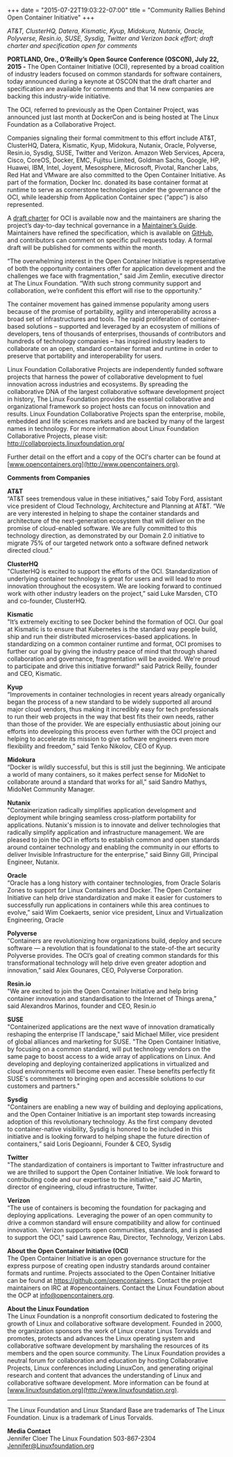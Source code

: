 +++
date = "2015-07-22T19:03:22-07:00"
title = "Community Rallies Behind Open Container Initiative"
+++

*AT&T, ClusterHQ, Datera, Kismatic, Kyup, Midokura, Nutanix, Oracle, Polyverse, Resin.io, SUSE, Sysdig, Twitter and Verizon back effort; draft charter and specification open for comments*

**PORTLAND, Ore., O’Reilly’s Open Source Conference (OSCON), July 22, 2015 -** The Open Container Initiative (OCI), represented by a broad coalition of industry leaders focused on common standards for software containers, today announced during a keynote at OSCON that the draft charter and specification are available for comments and that 14 new companies are backing this industry-wide initiative.

The OCI, referred to previously as the Open Container Project, was announced just last month at DockerCon and is being hosted at The Linux Foundation as a Collaborative Project.

Companies signaling their formal commitment to this effort include AT&T, ClusterHQ, Datera, Kismatic, Kyup, Midokura, Nutanix, Oracle, Polyverse, Resin.io, Sysdig, SUSE, Twitter and Verizon. Amazon Web Services, Apcera, Cisco, CoreOS, Docker, EMC, Fujitsu Limited, Goldman Sachs, Google, HP, Huawei, IBM, Intel, Joyent, Mesosphere, Microsoft, Pivotal, Rancher Labs, Red Hat and VMware are also committed to the Open Container Initiative. As part of the formation, Docker Inc. donated its base container format at runtime to serve as cornerstone technologies under the governance of the OCI, while leadership from Application Container spec (“appc”) is also represented.

A [draft charter](https://www.opencontainers.org/charter/) for OCI is available now and the maintainers are sharing the project’s day-to-day technical governance in a [Maintainer’s Guide](https://github.com/opencontainers/runc/blob/master/MAINTAINERS_GUIDE.md). Maintainers have refined the specification, which is available on [GitHub](https://github.com/opencontainers/specs), and contributors can comment on specific pull requests today. A formal draft will be published for comments within the month.

“The overwhelming interest in the Open Container Initiative is representative of both the opportunity containers offer for application development and the challenges we face with fragmentation,” said Jim Zemlin, executive director at The Linux Foundation. “With such strong community support and collaboration, we’re confident this effort will rise to the opportunity.”

The container movement has gained immense popularity among users because of the promise of portability, agility and interoperability across a broad set of infrastructures and tools. The rapid proliferation of container-based solutions – supported and leveraged by an ecosystem of millions of developers, tens of thousands of enterprises, thousands of contributors and hundreds of technology companies – has inspired industry leaders to collaborate on an open, standard container format and runtime in order to preserve that portability and interoperability for users.

Linux Foundation Collaborative Projects are independently funded software projects that harness the power of collaborative development to fuel innovation across industries and ecosystems. By spreading the collaborative DNA of the largest collaborative software development project in history, The Linux Foundation provides the essential collaborative and organizational framework so project hosts can focus on innovation and results. Linux Foundation Collaborative Projects span the enterprise, mobile, embedded and life sciences markets and are backed by many of the largest names in technology. For more information about Linux Foundation Collaborative Projects, please visit: http://collabprojects.linuxfoundation.org/

Further detail on the effort and a copy of the OCI's charter can be found at [www.opencontainers.org](http://www.opencontainers.org).

**Comments from Companies**

**AT&T**  
“AT&T sees tremendous value in these initiatives,” said Toby Ford, assistant vice president of Cloud Technology, Architecture and Planning at AT&T. “We are very interested in helping to shape the container standards and architecture of the next-generation ecosystem that will deliver on the promise of cloud-enabled software. We are fully committed to this technology direction, as demonstrated by our Domain 2.0 initiative to migrate 75% of our targeted network onto a software defined network directed cloud.”

**ClusterHQ**  
"ClusterHQ is excited to support the efforts of the OCI. Standardization of underlying container technology is great for users and will lead to more innovation throughout the ecosystem. We are looking forward to continued work with other industry leaders on the project,” said Luke Marsden, CTO and co-founder, ClusterHQ.

**Kismatic**  
"It’s extremely exciting to see Docker behind the formation of OCI. Our goal at Kismatic is to ensure that Kubernetes is the standard way people build, ship and run their distributed microservices-based applications. In standardizing on a common container runtime and format, OCI promises to further our goal by giving the industry peace of mind that through shared collaboration and governance, fragmentation will be avoided. We're proud to participate and drive this initiative forward!" said Patrick Reilly, founder and CEO, Kismatic.

**Kyup**  
“Improvements in container technologies in recent years already organically began the process of a new standard to be widely supported all around major cloud vendors, thus making it incredibly easy for tech professionals to run their web projects in the way that best fits their own needs, rather than those of the provider. We are especially enthusiastic about joining our efforts into developing this process even further with the OCI project and helping to accelerate its mission to give software engineers even more flexibility and freedom,” said Tenko Nikolov, CEO of Kyup. 

**Midokura**  
“Docker is wildly successful, but this is still just the beginning. We anticipate a world of many containers, so it makes perfect sense for MidoNet to collaborate around a standard that works for all," said Sandro Mathys, MidoNet Community Manager.

**Nutanix**  
"Containerization radically simplifies application development and deployment while bringing seamless cross-platform portability for applications. Nutanix's mission is to innovate and deliver technologies that radically simplify application and infrastructure management. We are pleased to join the OCI in efforts to establish common and open standards around container technology and enabling the community in our efforts to deliver Invisible Infrastructure for the enterprise,” said Binny Gill, Principal Engineer, Nutanix.

**Oracle**  
“Oracle has a long history with container technologies, from Oracle Solaris Zones to support for Linux Containers and Docker. The Open Container Initiative can help drive standardization and make it easier for customers to successfully run applications in containers while this area continues to evolve,” said Wim Coekaerts, senior vice president, Linux and Virtualization Engineering, Oracle

**Polyverse**  
“Containers are revolutionizing how organizations build, deploy and secure software — a revolution that is foundational to the state-of-the art security Polyverse provides. The OCI’s goal of creating common standards for this transformational technology will help drive even greater adoption and innovation,” said Alex Gounares, CEO, Polyverse Corporation.

**Resin.io**  
"We are excited to join the Open Container Initiative and help bring container innovation and standardisation to the Internet of Things arena,” said Alexandros Marinos, founder and CEO, Resin.io

**SUSE**  
"Containerized applications are the next wave of innovation dramatically reshaping the enterprise IT landscape," said Michael Miller, vice president of global alliances and marketing for SUSE. "The Open Container Initiative, by focusing on a common standard, will put technology vendors on the same page to boost access to a wide array of applications on Linux. And developing and deploying containerized applications in virtualized and cloud environments will become even easier. These benefits perfectly fit SUSE's commitment to bringing open and accessible solutions to our customers and partners."

**Sysdig**  
"Containers are enabling a new way of building and deploying applications, and the Open Container Initiative is an important step towards increasing adoption of this revolutionary technology. As the first company devoted to container-native visibility, Sysdig is honored to be included in this initiative and is looking forward to helping shape the future direction of containers,” said Loris Degioanni, Founder & CEO, Sysdig

**Twitter**  
"The standardization of containers is important to Twitter infrastructure and we are thrilled to support the Open Container Initiative. We look forward to contributing code and our expertise to the initiative,” said JC Martin, director of engineering, cloud infrastructure, Twitter.

**Verizon**  
“The use of containers is becoming the foundation for packaging and deploying applications.  Leveraging the power of an open community to drive a common standard will ensure compatibility and allow for continued innovation.  Verizon supports open communities, standards, and is pleased to support the OCI,” said Lawrence Rau, Director, Technology, Verizon Labs.

**About the Open Container Initiative (OCI)**  
The Open Container Initiative is an open governance structure for the express purpose of creating open industry standards around container formats and runtime. Projects associated to the Open Container Initiative can be found at https://github.com/opencontainers. Contact the project maintainers on IRC at #opencontainers. Contact the Linux Foundation about the OCP at [info@opencontainers.org](mailto:info@opencontainers.org).

**About the Linux Foundation**  
The Linux Foundation is a nonprofit consortium dedicated to fostering the growth of Linux and collaborative software development. Founded in 2000, the organization sponsors the work of Linux creator Linus Torvalds and promotes, protects and advances the Linux operating system and collaborative software development by marshaling the resources of its members and the open source community. The Linux Foundation provides a neutral forum for collaboration and education by hosting Collaborative Projects, Linux conferences including LinuxCon, and generating original research and content that advances the understanding of Linux and collaborative software development. More information can be found at [www.linuxfoundation.org](http://www.linuxfoundation.org).

---

The Linux Foundation and Linux Standard Base are trademarks of The Linux Foundation. Linux is a trademark of Linus Torvalds.

**Media Contact**  
Jennifer Cloer
The Linux Foundation
503-867-2304
[Jennifer@Linuxfoundation.org](mailto:Jennifer@Linuxfoundation.org)
